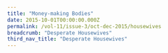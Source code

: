 ```yaml
---
title: "Money-making Bodies"
date: 2015-10-01T00:00:00.000Z
permalink: /vol-11/issue-3/oct-dec-2015/housewives
breadcrumb: "Desperate Housewives"
third_nav_title: "Desperate Housewives"
---
```


<style>
.infobox { 
  padding: 20px;
  margin: 20px;
}
</style>
